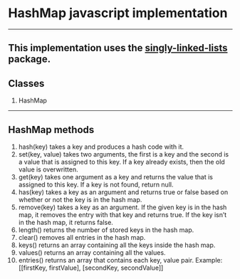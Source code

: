 # HashMap javascript implementation
---

This implementation uses the [singly-linked-lists](https://www.npmjs.com/package/singly-linked-lists) package.
---

## Classes
1. HashMap
---

## HashMap methods
1. hash(key) takes a key and produces a hash code with it.
2. set(key, value) takes two arguments, the first is a key and the second is a value that is assigned to this key. If a key already exists, then the old value is overwritten.
3. get(key) takes one argument as a key and returns the value that is assigned to this key. If a key is not found, return null.
4. has(key) takes a key as an argument and returns true or false based on whether or not the key is in the hash map.
5. remove(key) takes a key as an argument. If the given key is in the hash map, it removes the entry with that key and returns true. If the key isn’t in the hash map, it returns false.
6. length() returns the number of stored keys in the hash map.
7. clear() removes all entries in the hash map.
8. keys() returns an array containing all the keys inside the hash map.
9. values() returns an array containing all the values.
10. entries() returns an array that contains each key, value pair. Example: [[firstKey, firstValue], [secondKey, secondValue]]
